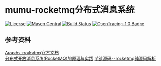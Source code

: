 # mumu-rocketmq分布式消息系统
[![License](https://img.shields.io/badge/License-Apache%202.0-blue.svg)](https://github.com/babymm/mumu-rocketmq/blob/master/LICENSE) [![Maven Central](https://img.shields.io/maven-central/v/com.weibo/motan.svg?label=Maven%20Central)](https://mvnrepository.com/search?q=motan) [![Build Status](https://img.shields.io/travis/weibocom/motan/master.svg?label=Build)](https://github.com/babymm/mumu-rocketmq) [![OpenTracing-1.0 Badge](https://img.shields.io/badge/OpenTracing--1.0-enabled-blue.svg)](http://opentracing.io)











## 参考资料
[Apache-rocketmq官方文档](https://rocketmq.incubator.apache.org)  
[分布式开放消息系统(RocketMQ)的原理与实践](http://www.jianshu.com/p/453c6e7ff81c)
[芋道源码--rocketmq纯源码解析](http://www.yunai.me/categories/RocketMQ/?jianshu)
